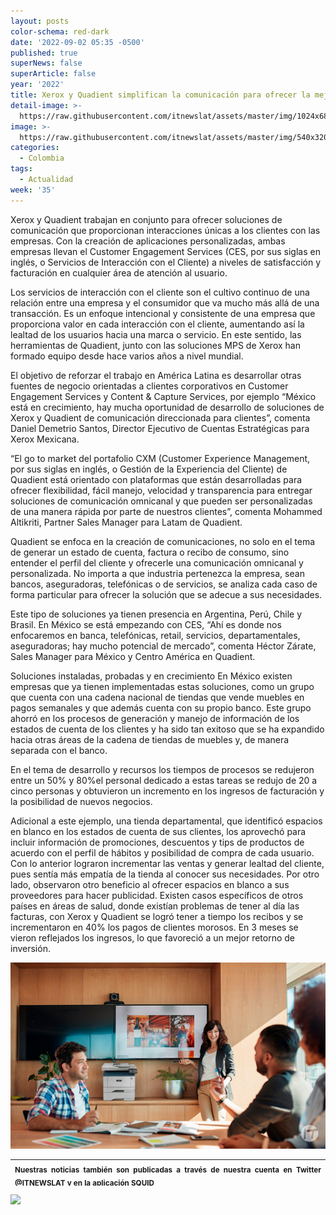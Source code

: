 ```yaml
---
layout: posts
color-schema: red-dark
date: '2022-09-02 05:35 -0500'
published: true
superNews: false
superArticle: false
year: '2022'
title: Xerox y Quadient simplifican la comunicación para ofrecer la mejor experiencia
detail-image: >-
  https://raw.githubusercontent.com/itnewslat/assets/master/img/1024x680/presentacion-xerox-g.jpg
image: >-
  https://raw.githubusercontent.com/itnewslat/assets/master/img/540x320/presentacion-xerox-p.jpg
categories:
  - Colombia
tags:
  - Actualidad
week: '35'
---
```

Xerox y Quadient trabajan en conjunto para ofrecer soluciones de comunicación que proporcionan interacciones únicas a los clientes con las empresas. Con la creación de aplicaciones personalizadas, ambas empresas llevan el Customer Engagement Services (CES, por sus siglas en inglés, o Servicios de Interacción con el Cliente) a niveles de satisfacción y facturación en cualquier área de atención al usuario.

Los servicios de interacción con el cliente son el cultivo continuo de una relación entre una empresa y el consumidor que va mucho más allá de una transacción. Es un enfoque intencional y consistente de una empresa que proporciona valor en cada interacción con el cliente, aumentando así la lealtad de los usuarios hacia una marca o servicio. En este sentido, las herramientas de Quadient, junto con las soluciones MPS de Xerox han formado equipo desde hace varios años a nivel mundial.

El objetivo de reforzar el trabajo en América Latina es desarrollar otras fuentes de negocio orientadas a clientes corporativos en Customer Engagement Services y Content & Capture Services, por ejemplo “México está en crecimiento, hay mucha oportunidad de desarrollo de soluciones de Xerox y Quadient de comunicación direccionada para clientes”, comenta Daniel Demetrio Santos, Director Ejecutivo de Cuentas Estratégicas para Xerox Mexicana. 

“El go to market del portafolio CXM (Customer Experience Management, por sus siglas en inglés, o Gestión de la Experiencia del Cliente) de Quadient está orientado con plataformas que están desarrolladas para ofrecer flexibilidad, fácil manejo, velocidad y transparencia para entregar soluciones de comunicación omnicanal y que pueden ser personalizadas de una manera rápida por parte de nuestros clientes”, comenta Mohammed Altikriti, Partner Sales Manager para Latam de Quadient.

Quadient se enfoca en la creación de comunicaciones, no solo en el tema de generar un estado de cuenta, factura o recibo de consumo, sino entender el perfil del cliente y ofrecerle una comunicación omnicanal y personalizada. No importa a que industria pertenezca la empresa, sean bancos, aseguradoras, telefónicas o de servicios, se analiza cada caso de forma particular para ofrecer la solución que se adecue a sus necesidades. 

Este tipo de soluciones ya tienen presencia en Argentina, Perú, Chile y Brasil. En México se está empezando con CES, “Ahí es donde nos enfocaremos en banca, telefónicas, retail, servicios, departamentales, aseguradoras; hay mucho potencial de mercado”, comenta Héctor Zárate, Sales Manager para México y Centro América en Quadient.

Soluciones instaladas, probadas y en crecimiento
En México existen empresas que ya tienen implementadas estas soluciones, como un grupo que cuenta con una cadena nacional de tiendas que vende muebles en pagos semanales y que además cuenta con su propio banco.  Este grupo ahorró en los procesos de generación y manejo de información de los estados de cuenta de los clientes y ha sido tan exitoso que se ha expandido hacia otras áreas de la cadena de tiendas de muebles y, de manera separada con el banco.

En el tema de desarrollo y recursos los tiempos de procesos se redujeron entre un 50% y 80%el personal dedicado a estas tareas se redujo de 20 a cinco personas y obtuvieron un incremento en los ingresos de facturación y la posibilidad de nuevos negocios.

Adicional a este ejemplo, una tienda departamental, que identificó espacios en blanco en los estados de cuenta de sus clientes, los aprovechó para incluir información de promociones, descuentos y tips de productos de acuerdo con el perfil de hábitos y posibilidad de compra de cada usuario. Con lo anterior lograron incrementar las ventas y generar lealtad del cliente, pues sentía más empatía de la tienda al conocer sus necesidades.  Por otro lado, observaron otro beneficio al ofrecer espacios en blanco a sus proveedores para hacer publicidad.
Existen casos específicos de otros países en áreas de salud, donde existían problemas de tener al día las facturas, con Xerox y Quadient se logró tener a tiempo los recibos y se incrementaron en 40% los pagos de clientes morosos. En 3 meses se vieron reflejados los ingresos, lo que favoreció a un mejor retorno de inversión.

![](https://raw.githubusercontent.com/itnewslat/assets/master/img/540x320/presentacion-xerox-p.jpg)

<table style="height: 42px;" width="569">
<tbody>
<tr>
<td style="text-align: justify;"><sub><strong>Nuestras noticias también son publicadas a través de nuestra cuenta en Twitter <a href="https://twitter.com/itnewslat?lang=es">@ITNEWSLAT</a> y en la aplicación <a href="https://squidapp.co/en/">SQUID</a></strong></sub></td>
</tr>
</tbody>
</table>

<img src="https://tracker.metricool.com/c3po.jpg?hash=56f88a41e39ab42c063cc51676587a04"/>